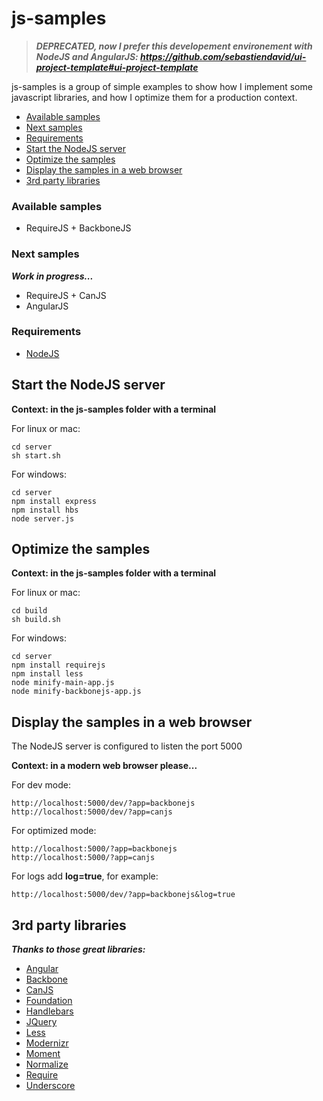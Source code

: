 js-samples
==========

>___DEPRECATED, now I prefer this developement environement with NodeJS and AngularJS: https://github.com/sebastiendavid/ui-project-template#ui-project-template___

js-samples is a group of simple examples to show how I implement some javascript libraries, and how I optimize them for a production context.

* [Available samples](#available-samples)
* [Next samples](#next-samples)
* [Requirements](#requirements)
* [Start the NodeJS server](#start-the-nodejs-server)
* [Optimize the samples](#optimize-the-samples)
* [Display the samples in a web browser](#display-the-samples-in-a-web-browser)
* [3rd party libraries](#3rd-party-libraries)

### Available samples

* RequireJS + BackboneJS

### Next samples

___Work in progress...___

* RequireJS + CanJS
* AngularJS

### Requirements

* [NodeJS](http://nodejs.org)

## Start the NodeJS server

__Context: in the js-samples folder with a terminal__

For linux or mac:
```
cd server
sh start.sh
```

For windows:
```
cd server
npm install express
npm install hbs
node server.js
```

## Optimize the samples

__Context: in the js-samples folder with a terminal__

For linux or mac:
```
cd build
sh build.sh
```

For windows:
```
cd server
npm install requirejs
npm install less
node minify-main-app.js
node minify-backbonejs-app.js
```

## Display the samples in a web browser

The NodeJS server is configured to listen the port 5000

__Context: in a modern web browser please...__

For dev mode:
```
http://localhost:5000/dev/?app=backbonejs
http://localhost:5000/dev/?app=canjs
```

For optimized mode:
```
http://localhost:5000/?app=backbonejs
http://localhost:5000/?app=canjs
```

For logs add __log=true__, for example:
```
http://localhost:5000/dev/?app=backbonejs&log=true
```

## 3rd party libraries

___Thanks to those great libraries:___

* [Angular](http://angularjs.org/)
* [Backbone](http://backbonejs.org/)
* [CanJS](http://canjs.us/)
* [Foundation](http://foundation.zurb.com/)
* [Handlebars](http://handlebarsjs.com/)
* [JQuery](http://jquery.com/)
* [Less](http://lesscss.org/)
* [Modernizr](http://modernizr.com/)
* [Moment](http://momentjs.com/)
* [Normalize](http://necolas.github.com/normalize.css/)
* [Require](http://requirejs.org/)
* [Underscore](http://underscorejs.org/)
